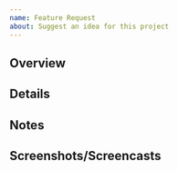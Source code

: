 ```yaml
---
name: Feature Request
about: Suggest an idea for this project
---
```


## Overview

<!-- Required - Why do you think this feature could improve the quality of this project? -->

## Details

<!-- Optional - List the key features of the feature as bullet points. -->

## Notes

<!-- Optional - List additional notes/references as bullet points. -->

## Screenshots/Screencasts

<!-- Optional - Provide supporting image/video/designs. -->
